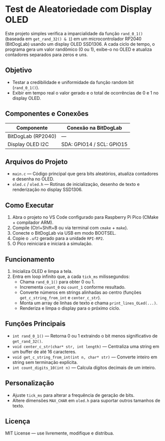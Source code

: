 # Test de Aleatoriedade com Display OLED

Este projeto simples verifica a imparcialidade da função `rand_0_1()` (baseada em `get_rand_32() & 1`) em um microcontrolador RP2040 (BitDogLab) usando um display OLED SSD1306. A cada ciclo de tempo, o programa gera um valor randômico (0 ou 1), exibe-o no OLED e atualiza contadores separados para zeros e uns.

## Objetivo

- Testar a credibilidade e uniformidade da função random bit (`rand_0_1()`).
- Exibir em tempo real o valor gerado e o total de ocorrências de 0 e 1 no display OLED.

## Componentes e Conexões

| Componente         | Conexão na BitDogLab      |
| ------------------ | ------------------------- |
| BitDogLab (RP2040) | —                         |
| Display OLED I2C   | SDA: GPIO14 / SCL: GPIO15 |

## Arquivos do Projeto

- `main.c` — Código principal que gera bits aleatórios, atualiza contadores e desenha no OLED.
- `oled.c` / `oled.h` — Rotinas de inicialização, desenho de texto e renderização no display SSD1306.

## Como Executar

1. Abra o projeto no VS Code configurado para Raspberry Pi Pico (CMake + compilador ARM).
2. Compile (Ctrl+Shift+B ou via terminal com `cmake` + `make`).
3. Conecte o BitDogLab via USB em modo BOOTSEL.
4. Copie o `.uf2` gerado para a unidade `RPI-RP2`.
5. O Pico reiniciará e iniciará a simulação.

## Funcionamento

1. Inicializa OLED e limpa a tela.
2. Entra em loop infinito que, a cada `tick_ms` milissegundos:
   - Chama `rand_0_1()` para obter 0 ou 1.
   - Incrementa `count_0` ou `count_1` conforme resultado.
   - Converte números em strings alinhadas ao centro (funções `get_c_string_from_int` e `center_c_str`).
   - Monta um array de linhas de texto e chama `print_lines_OLed(...)`.
   - Renderiza e limpa o display para o próximo ciclo.

## Funções Principais

- `int rand_0_1()` — Retorna 0 ou 1 extraindo o bit menos significativo de `get_rand_32()`.
- `void center_c_str(char* str, int length)` — Centraliza uma string em um buffer de até 16 caracteres.
- `void get_c_string_from_int(int n, char* str)` — Converte inteiro em string sem terminação explícita.
- `int count_digits_10(int n)` — Calcula dígitos decimais de um inteiro.

## Personalização

- Ajuste `tick_ms` para alterar a frequência de geração de bits.
- Altere dimensões `MAX_CHAR` em `oled.h` para suportar outros tamanhos de texto.

## Licença

MIT License — use livremente, modifique e distribua.
